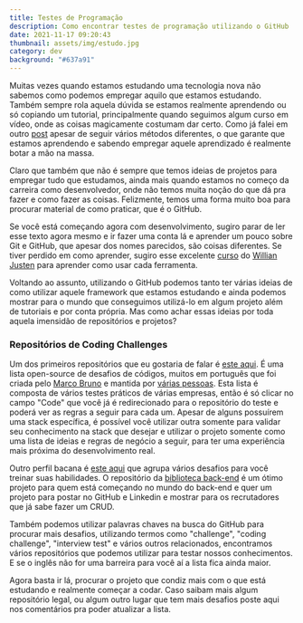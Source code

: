 ```yaml
---
title: Testes de Programação
description: Como encontrar testes de programação utilizando o GitHub
date: 2021-11-17 09:20:43
thumbnail: assets/img/estudo.jpg
category: dev
background: "#637a91"
---
```

Muitas vezes quando estamos estudando uma tecnologia nova não sabemos como podemos empregar aquilo que estamos estudando. Também sempre rola aquela dúvida se estamos realmente aprendendo ou só copiando um tutorial, principalmente quando seguimos algum curso em vídeo, onde as coisas magicamente costumam dar certo. Como já falei em outro [post](https://www.amaralluiz.dev/m%C3%A9todos-de-estudos-que-venho-utilizando/) apesar de seguir vários métodos diferentes, o que garante que estamos aprendendo e sabendo empregar aquele aprendizado é realmente botar a mão na massa.

Claro que também que não é sempre que temos ideias de projetos para empregar tudo que estudamos, ainda mais quando estamos no começo da carreira como desenvolvedor, onde não temos muita noção do que dá pra fazer e como fazer as coisas. Felizmente, temos uma forma muito boa para procurar material de como praticar, que é o GitHub.

Se você está começando agora com desenvolvimento, sugiro parar de ler esse texto agora mesmo e ir fazer uma conta lá e aprender um pouco sobre Git e GitHub, que apesar dos nomes parecidos, são coisas diferentes. Se tiver perdido em como aprender, sugiro esse excelente [curso](https://www.udemy.com/course/git-e-github-para-iniciantes/) do [Willian Justen](https://willianjusten.com.br/) para aprender como usar cada ferramenta.

Voltando ao assunto, utilizando o GitHub podemos tanto ter várias ideias de como utilizar aquele framework que estamos estudando e ainda podemos mostrar para o mundo que conseguimos utilizá-lo em algum projeto além de tutoriais e por conta própria. Mas como achar essas ideias por toda aquela imensidão de repositórios e projetos?

### Repositórios de Coding Challenges

Um dos primeiros repositórios que eu gostaria de falar é [este aqui](https://github.com/CollabCodeTech/backend-challenges). É uma lista open-source de desafios de códigos, muitos em português que foi criada pelo [Marco Bruno](https://github.com/marcobrunodev) e mantida por [várias pessoas](https://github.com/CollabCodeTech/backend-challenges/graphs/contributors). Esta lista é composta de vários testes práticos de várias empresas, então é só clicar no campo "Code" que você já é redirecionado para o repositório do teste e poderá ver as regras a seguir para cada um. Apesar de alguns possuírem uma stack específica, é possível você utilizar outra somente para validar seu conhecimento na stack que desejar e utilizar o projeto somente como uma lista de ideias e regras de negócio a seguir, para ter uma experiência mais próxima do desenvolvimento real.

Outro perfil bacana é [este aqui](https://github.com/devchallenge-io) que agrupa vários desafios para você treinar suas habilidades. O repositório da [biblioteca back-end](https://github.com/devchallenge-io/biblioteca-backend) é um ótimo projeto para quem está começando no mundo do back-end e quer um projeto para postar no GitHub e Linkedin e mostrar para os recrutadores que já sabe fazer um CRUD.

Também podemos utilizar palavras chaves na busca do GitHub para procurar mais desafios, utilizando termos como "challenge", "coding challenge", "interview test" e vários outros relacionados, encontramos vários repositórios que podemos utilizar para testar nossos conhecimentos. E se o inglês não for uma barreira para você aí a lista fica ainda maior.

Agora basta ir lá, procurar o projeto que condiz mais com o que está estudando e realmente começar a codar. Caso saibam mais algum repositório legal, ou algum outro lugar que tem mais desafios poste aqui nos comentários pra poder atualizar a lista.